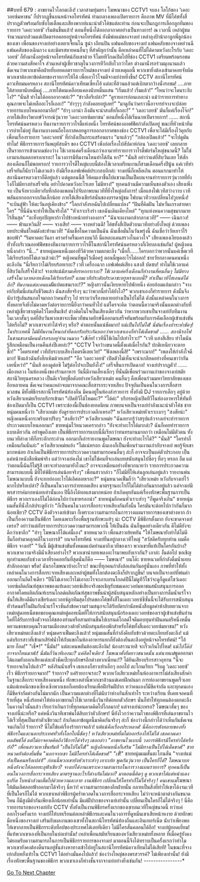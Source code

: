 ##บทที่ 679 : อาขยานไวโลกตะลึง!
เวลาสามทุ่มตรง
โฆษณาของ CCTV1 จบลง โลโก้ของ ‘เดอะวอยซ์มหาชน’ ก็ปรากฏขึ้นบนหน้าจอโทรทัศน์ ท่ามกลางเพลงเปิดรายการ คือภาพ MV ที่มีโค้ชทั้งสี่ปรากฏตัวพร้อมกับซับไตเติ้ลและเสียงพากย์แนะนำตัวโค้ชแต่ละท่าน ก่อนจะเป็นกฎการเลือกลูกทีมของรายการ
‘เดอะวอยซ์’ เริ่มต้นขึ้นแล้ว!
ตอนที่หนึ่งได้ออกอากาศอย่างเป็นทางการ!
ณ เวลานี้ เหล่าผู้ชมจำนวนมากล้วนแต่เปิดตารอคอยอยู่หน้าจอโทรทัศน์
ยังมีพ่อแม่ของจางเย่ เหล่าลุงป้าน้าอาลูกพี่ลูกน้องของเขา เพื่อนของจางเย่อย่างเหยาเจี้ยนไฉ ซูน่า เถียนปิน แฟนคลับของจางเย่ แฟนคลับของจางหย่วนฉี แฟนคลับของเฉินกวง และมิตรสหายคนอื่นๆ ที่สำคัญกว่านั้น คือเหล่าคนที่ไม่ได้คาดหวังอะไรกับ ‘เดอะวอยซ์’ ก็ยังมานั่งอยู่หน้าจอโทรทัศน์กับเขาด้วย รีโมททีวีกดเปิดไปที่ช่อง CCTV1 เตรียมพร้อมรอชมด้วยความสงสัยคาใจ ส่วนเหล่าผู้เชี่ยวชาญในวงการทีวีกลับไวกว่าใคร ต่างมานั่งรอร่วมมุงนานแล้ว ชัดเจนว่าพวกเขาคือฝ่ายที่บอยคอตรายการใหม่ของจางเย่ ด้วยเหตุผลนี้ พวกเขายิ่งต้องเข้ามาคอยจับผิด พวกเขาต้องหาข้อด้อยของรายการให้ได้ เพื่อเอาไว้โจมตีจางเย่ง่ายยิ่งขึ้น!
CCTV สถานีโทรทัศน์ดาวเทียมนครหลวง สถานีโทรทัศน์ดาวเทียมเซี่ยงไฮ้ แต่ละที่ล้วนแล้วแต่เบิกตากว้างนั่งรอชม!
….ภายใต้สายตานับหมื่นคู่
….ภายใต้คนเคลือบแคลงนับหมื่นแสน
“เริ่มแล้ว! เริ่มแล้ว!”
“ไหนว่าจะโดนระงับไง?”
“นั่นสิ ทำไมได้ออกอากาศล่ะ?”
“ข่าวลือรึเปล่า?”
“ดูรายการก่อนเถอะน่า แม้ว่ารายการท่าทางคุณภาพจะไม่เหลืออะไรก็เถอะ!”
“ฮ่าๆๆๆ กำลังคอยอยู่เลย!”
“มาดูกันว่าคราวนี้อาจารย์จางจะปล่อยรายการแบบไหนออกมาอีก!”
“ฮ่าๆ เอาน่า ถึงมันจะน่าสงสัยก็เถอะ!”
“ ‘เดอะวอยซ์’ มันก็แค่เรื่องโจ๊ก!”
ภายใต้เสียงวิพากษ์วิจารณ์วุ่นวาย ‘เดอะวอยซ์มหาชน’ ตอนที่หนึ่งได้เริ่มฉายเปิดรายการ!
……
สถานีโทรทัศน์นครหลวง
ทีมงานรายการวาไรตี้แห่งหนึ่ง
โทรทัศน์ของออฟฟิศกำลังเปิดอยู่ ขณะที่หัวหน้าทีมเวรบ่ายไม่อยู่ ทีมงานบางคนถือโอกาสคอยดูการออกอากาศของช่อง CCTV1 เพื่อจะได้มีเรื่องไว้คุยกับเพื่อนเรื่องรายการ ‘เดอะวอยซ์’ ที่กำลังเป็นกระแสร้อนแรง
“มาแล้วๆ”
“กล้องเปิดแล้ว!”
"จะไปดูมันทำไม! พีธีกรรายการวันพฤหัสบดีฯ ของ CCTV1 เพิ่งก่อเรื่องไปสัปดาห์ก่อน ‘เดอะวอยซ์’ เลยกลายเป็นรายการเข้ามาถมช่องว่าง ใช้เวลาแค่ครึ่งเดือนกว่าเอามาทำรายการวาไรตี้ฟอร์มใหญ่ขนาดนี้? ไม่ใช่เอามาเล่นตลกหรอกเรอะ! ในวงการมีทีมงานไหนทำได้กัน หา?"
"นั่นสิ อย่าว่าแต่ยี่สิบวันเลย ให้สักสองเดือนก็ไม่พอหรอก! รายการวาไรตี้ใหญ่แบบนี้ต้องใช้เวลาเตรียมงานก็สามเดือนครึ่งปีนู้น แค่เวทีทำเสร็จทันก็นับว่าไม่เลวแล้ว ยังมีเรื่องเอฟเฟคต์ประกอบอีกล่ะ จางเย่นี่ก็เหลือเกิน ตอนแรกมาทำให้สถานีนครหลวงเราก็ดีอยู่แล้ว แต่ดูตอนนี้สิ ให้คนเอาขึ้นไปแขวนเป็นเป็ดบนจานทำรายการวุ่นวายที่ยังไงก็ไม่มีทางทำเสร็จทัน อย่าไปคาดหวังอะไรเลย ไม่มีทาง!"
ทุกคนล้วนมีความเห็นของตัวเอง
เสียงเพิ่งจบ เป็นจังหวะเดียวกับที่กล้องแพลนไปจับภาพบนเวทีที่ยิ่งใหญ่อลังการ!
เมื่อแสงไฟเวทีสว่างวาบ เวทีพลันแยกออกจากกันเล็กน้อย ภายใต้เสียงเชียร์สนั่นของบรรดาผู้ชม ไฟบนเวทีวาบเปลี่ยนไปวูบหนึ่ง!
“จะบินสู่ฟ้า ให้ตะวันอยู่เคียงข้าง”
“โลกกำลังรอฉันไปเปลี่ยนแปลง”
“ฝันที่คิดฝัน ไม่หวั่นเกรงสายตาใคร”
“ที่นี่ฉันจะทำให้เป็นจริงได้”
“หัวเราะเริงร่า เธอฉันเดินเคียงไหล่”
“ทุกแห่งหนความสุขมากมายไร้สิ้นสุด”
“ละทิ้งทุกปัญหาก้าวไปข้างหน้าอย่างองอาจ”
“ฉันจะผงาดกล้ากลางเวที!”
—— เฉินกวง!
—— ฟ่านเหวินลี่!
—— จางเสีย!
—— จางหย่วนฉี!
โค้ชทั้งสี่เปิดตัวบนเวทีอย่างยิ่งใหญ่ ด้วยเพลงบทประพันธ์ใหม่ดังสะท้านเวที!
“ฉันเชื่อในความเป็นฉัน ฉันเชื่อมั่นในวันพรุ่งนี้ ฉันเชื่อว่าวัยเยาว์ไร้ขอบฟ้า”
“ริมหาดตะวันลา คราคร่ำครื้นเครงบนวิถี นี่แหละแดนสรวงในดวงใจ”
เสียงเพลงเงียบลงแล้ว
ทั่วทั้งบริเวณออฟฟิศของทีมงานรายการวาไรตี้ในสถานีโทรทัศน์นครหลวงก็เงียบลงเช่นกัน!
ผู้หญิงคนหนึ่งกล่าว “นี่…”
ชายหนุ่มคนหนึ่งมองทีวีด้วยความตกตะลึง "เมื่อกี้…...ใครบอกว่าพวกนั้นแค่เซ็ตเวทีได้เรียบร้อยก็ไม่เลวแล้วน่ะ?"
หญิงคนที่พูดไว้เมื่อครู่ ตอนนี้พูดอะไรไม่ออก!
ชายวัยกลางคนคนหนึ่งตะลึงงัน "นี่เรียกว่าไม่เรียบร้อยเรอะ? เวที เครื่องฉาก เอฟเฟคต์เสียง แสงสี บัดซบ! ทำไมใช้เวลาแค่ยี่สิบวันก็เสร็จได้วะ! จางเย่แม่*มีสามเศียรหกกรเรอะ? ใช้เวลาแค่ครึ่งเดือนก็ทำงานที่คนอื่นๆ ไม่มีทางเสร็จในเวลาหลายเดือนได้เรียบร้อย? แถมเวทีประดับประดาซะหรูหราแบบนี้? ทำเป็นเวทีไฮเอนด์ได้อีก? ทีมงานแต่ละคนแม่*มีแปดแขนเรอะ!?"
หญิงสาวนั้นเงียบหายไปพักหนึ่ง ค่อยอ้อมแอ้มกล่าว "จางเย่กับทีมนี่เล่นกับชีวิตแล้ว ฉันสงสัยจริงๆ นะว่าพวกนี้ทำได้ยังไง?"
พวกเขาเองก็ทำรายการ ดังนั้นจึงนับว่ารู้เส้นสนกลใจมากกว่าคนทั่วๆ ไป ทราบว่าเรื่องหลายอย่างเป็นไปไม่ได้ ดังนั้นเหล่าคนในวงการทั้งหลายจึงยิ่งไม่คาดหวังต่อรายการนี้ยิ่งกว่าคนทั่วไป แต่ใครจะคิด ว่าตอนนี้ความจริงนั้นแตกต่างกับที่เหล่าผู้เชี่ยวชาญคิดไว้โดยสิ้นเชิง! ต่างคิดในใจเป็นเสียงเดียวกัน ว่าหากพวกเขาเป็นจางเย่กับทีมงาน ในเวลาสั้นๆ แค่ยี่สิบวันพวกเขาจะเซ็ตเวทีขนาดยักษ์นี้ออกมาเสร็จทันพร้อมกับการคัดเลือกผู้เข้าแข่งขันได้หรือไม่? พวกเขาจะทำได้จริงๆ หรือ? คำตอบนั้นแน่ชัดมาก!
แม่*เป็นไปไม่ได้!
นี่มันเรื่องบ้าระห่ำชัดๆ!
ในประเทศนี้ ไม่มีทีมงานไหนกล้ายืดอกรับประกันบอกว่าพวกเขาเองก็ทำได้เด็ดขาด!
……
สถานีรถไฟ
ในชานชาลามีคนนั่งรอรถอยู่จำนวนมาก
"เชี่*เอ๊ย! เวทีนี่ใช้เงินไปเท่าไรวะ!"
"เวที แสงสีเสียง ทำไมฉันรู้สึกเหมือนเป็นงานคืนส่งปีเลยล่ะ?"
"CCTV ใจกว้างขนาดนี้ตั้งแต่เมื่อไรกัน? ปกติเหนียวจะตายชัก!"
"โคตรเทพ! เวทีกับระบบเสียงโคตรดีเลยเว้ย!"
"ฟังเพลงนี้สิ!"
"เพราะมาก!"
"เพลงให้กำลังใจดีมาก! ฟังแล้วฉันยังฮึกเหิมด้วยเลย!"
"อือ ‘เดอะวอยซ์’ เปิดตัวไม่เห็นจะน่าเกลียดอย่างที่คนเขาว่ากันเลยนี่หว่า!"
"นั่นสิ ลองดูต่อซิ ไม่รู้ต่อไปจะเป็นยังไง!"
เสร็จสิ้นการเปิดฉาก!
จางเย่ปรากฏตัว!
……
เมืองหลวง
ในห้องหนึ่งของร้านอาหาร
วันนี้มีงานเลี้ยงเล็กๆ ที่นั่นมีเพื่อนร่วมงานเก่าของจางเย่สมัยสถานีวิทยุนครหลวง เป็นดีเจวิทยุชื่อดังอย่างหวังเสียวเหม่ย คนอื่นๆ คือเพื่อนร่วมมหาวิทยาลัยของเธออีกหลายคน ชัดเจนว่าคนเหล่าจบมาจากคณะสื่อสารกระจายเสียง ปัจจุบันเป็นคนในวงการสื่อสารมวลชน มีทั้งพิธีกรสถานีโทรทัศน์ท้องถิ่น มีคนอยู่ในห้องส่งรายการ ทั้งยังมี DJ รายการเล็กๆ อยู่ด้วย
หวังเสียวเหม่ยเรียกบริกรเข้ามา "เปิดทีวีได้ไหมคะ?"
"ได้ค่ะ" บริกรหญิงเปิดทีวีในห้องอาหารให้ทันที ช่องเปิดมาก็เป็น CCTV1 เพราะช่องนี้เป็นช่องยอดนิยม
ภาพบนจอเป็นจางเย่กำลังแนะนำตัวโค้ช
ชายหนุ่มคนหนึ่งว่า "เสียวเหม่ย ยังดูรายการประกวดอีกเหรอ?"
หวังเสียวเหม่ยหัวเราะเบาๆ "สงสัยน่ะ"
หญิงคนหนึ่งกระพริบตาปริบๆ "สงสัยว่า?"
หวังเสียวเหม่ย "ฉันอยากรู้ว่าสรุปแล้วจางเย่จะทำรายการประกวดแบบไหนออกมา"
ชายหนุ่มไว้หนวดเครากล่าว "ยังจะทำอะไรได้มากล่ะ? ฉันก็เคยทำรายการแบบเดียวกัน อย่าพูดถึงเลย เป็นพิธีกรรายการแบบนี้นี่เรียกว่าทนทรมานมากกว่า เหมือนไม่มีตัวตน ทั้งบนเวทีล่างเวทีก็กระอักกระอ่วน ออกมาก็เล่ารายงานพูดโฆษณา ยังจะทำอะไรได้?"
"นั่นสิ"
"ใครทำก็เหมือนกันนั่นล่ะ"
หวังเสียวเหม่ยแย้ง "ไม่แน่หรอก ฉันเองก็เป็นเพื่อนร่วมงานเก่ากับจางเย่ พอรู้จักเขามากหน่อย ถ้าเกิดเป็นพิธีกรรายการประกวดความสามารถคนอื่นๆ ล่ะก็ อาจจะเป็นแค่ตัวประกอบ เป็นแค่หน้าหนังสือพิมพ์จริง แต่ว่าจางเย่คงไม่ เขาไม่ใช่คนที่จะเล่นบทสนับสนุนไปซื่อๆ ทื่อๆ หรอก อืม แต่ว่าตอนนี้ฉันก็ไม่รู้สิ เขาจะทำออกมายังไงนะ? อาจจะเหมือนอย่างที่พวกนายว่า รายการประกวดความสามารถแบบนี้ มีที่ให้พิธีกรเล่นน้อยจริงๆ"
เพื่อนสาวกล่าว "ก็ไม่มีที่ให้เล่นลูกเล่นอยู่แล้ว รายงานพ่นโฆษณาแบบนี้ ยังจะยกย่องอะไรได้เลิศลอยเรอะ?"
หนุ่มหนวดเฟิ้มก็ว่า "เสียวเหม่ย หวังกับจางเย่ไว้มากไปหรือเปล่า? ก็เป็นคนในวงการถ่ายทอดเสียง มาตรฐานอะไรก็ไม่ได้ต่างกันมากอยู่แล้ว แค่จางเย่มีพรสวรรค์มากหน่อยเท่านั้นเอง ปีนี้ถึงได้ทอแสงมากหน่อย ถ้าเกิดคุยกันแค่เรื่องทักษะพื้นฐานการเป็นพิธีกร พวกเราเองก็ไม่ได้อ่อนไปกว่าเขาหรอกน่า"
ชายหนุ่มอีกคนหัวเราะฮ่าๆ "ก็พูดจริงเกิน"
ชายหนุ่มผมสั้นที่นั่งใกล้ประตูยังว่า "ก็เป็นคนในวงการสื่อกระจายเสียงกันทั้งนั้น ใครมันจะด้อยไปกว่ากันกี่มากน้อยเชียว? CCTV ดึงตัวจางเย่เข้ามา ก็เพราะความสามารถในการวางแผนรายการของเขาต่างหาก ถ้าเป็นเรื่องความเป็นพิธีกร โดยเฉพาะเรื่องพื้นฐานทักษะแท้ๆ น่ะ CCTV มีพิธีกรตั้งมาก ยังจะขาดจางเย่เหรอ? อย่าว่าแต่กับรายการประกวดความสามารถพวกนี้ ให้เป็นฉัน ฉันก็พูดอย่างเดียวกัน ดีไม่ดียังจะดีกว่าเขาอีก"
"ฮ่าๆ โฆษณาก็ได้แค่นี้เอง" ชายหนวดว่า
เพื่อนสาวเย้ยหยัน "ให้โฆษณายังทำได้ไม่ดี งั้นก็อย่ามาคลุกคลีในวงการสิ"
บนจอโทรทัศน์ จางเย่ยืนอยู่กลางเวทีใหญ่
"สวัสดีครับทุกท่าน ผมคือพิธีกร จางเย่!"
"วันนี้ มีผู้เข้าแข่งขันทั้งหมดแปดท่านมาถึงเวทีของเรา พวกเขาที่แท้เป็นใครกันบ้าง? พวกเขาความจริงมีน้ำเสียงอย่างไร? พวกเขานำบทเพลงอะไรมาพบกับเรากัน? เอาล่ะ งั้นต่อไป ขอเชิญทุกท่านพบกับช่วงเวลาที่รอคอยกันที่สุดนั่นก็คือ —— โฆษณา!"
บนโต๊ะ ชายหนวดที่กำลังดื่มน้ำแทบสำลักออกมา
พรืด!
ฉันรอโฆษณาบ้าอะไรวะ!
ขณะที่ทุกคนกำลังล้อเล่นกันอยู่นั่นเอง ภาพที่ทำให้ทั้งเหล่าคนในวงการสื่อกระจายเสียงและเหล่าผู้ชมทั้งโลกต้องตะลึงก็ปรากฏขึ้น!
บนจอเป็นจางเย่ที่พ่นคำออกมาในอึดใจเดียว “ปีนี้ไม่เอาอะไรไม่เอาอะไรจะเอาเบรนโกลด์ปีนี้ไม่ดูทีวีโชว์จะดูก็ดูแต่โชว์เดอะวอยซ์ผลิตภัณฑ์สุขภาพของแท้เดอะวอยซ์เสียงจริงขอเชิญรับชมเดอะวอย์มหาชนสนับสนุนการออกอากาศโดยผลิตภัณฑ์เบรนโกลด์ผลิตภัณฑ์สุขภาพชั้นนำผู้สนับสนุนหลักอย่างเป็นทางการดื่มน้ำแร่โจวซันให้เสียงดีมีแรงเชียร์เดอะวอยซ์ลูกทีมสุดโปรดของโค้ชทั้งสี่ในเดอะวอยซ์ซีซั่นนี้จะได้รับการสนับสนุนทัวร์ดนตรีในฝันกับน้ำแร่โจวซันส่งข้อความร่วมสนุกจะได้รับบัตรกำนัลหนังสือมูลค่าห้าสิบหยวนจากเหม่ยตู๋ดอทเน็ตขอขอบคุณเหม่ยตู๋ดอทเน็ตที่ให้การสนับสนุนนักร้องเดอะวอยซ์ของเราผู้เข้าแข่งขันท่านใดที่ได้รับการชิงตัวจากโค้ชสองท่านหรือสามท่านขึ้นไปเบรนด์โกลด์ใจดีมอบทุนทำฝันดนตรีหนึ่งหมื่นหยวนขอขอบคุณโรงแรมเมืองหลวงต้าหัวสนับสนุนห้องพักสำหรับโค้ชทั้งสี่เดอะวอยซ์มหาชน!”
หวังเสียวเหม่ยตะลึงแล้ว!
หนุ่มเคราเฟิ้มตะลึงแล้ว!
หนุ่มผมสั้นที่กำลังคีบกับข้าวด้วยตะเกียบยังตะลึง!
แม้แต่บริกรสาวที่เข้ามาเสิร์ฟน้ำให้กับแขกในห้องอาหารแยกก็ยังต้องยืนตะลึงอยู่หน้าจอโทรทัศน์!
"โอ้ มาย ก็อด!"
"เชี่*!"
"นี่มัน!"
แต่ละคนพลันต้องตะลึงงัน!
น้องสาวนายสิ จะเร็วเกินไปไหม!
แม่*ไปโด๊ปยาจากไหนมาฟะ!
นี่มันกี่วินาทีเองนะ? แค่อึดใจเดียว! โฆษณาตั้งยืดยาวขนาดนั้น แต่นายแม่*พูดออกมาได้แถมยังออกเสียงแต่ละตัวชัดเป๊ะทุกอักษรอีกต่างหากเนี่ยนะ!?
ได้ยินเสียงบริกรสาวอุทาน "นี่จะร้ายกาจเกินไปแล้ว?" หลังรินน้ำเสร็จ เธอเองก็สาวเท้าเล็กๆ ออกไป ตะโกนเรียก "รีบดู ‘เดอะวอยซ์’ เร็ว พิธีกรร้ายกาจมาก!"
ร้ายกาจ?
แค่ร้ายกาจเรอะ?
พวกหวังเสียวเหม่ยในห้องอาหารไม่ส่งเสียงสักคำ ในฐานะสื่อกระจายเสียงคนหนึ่ง ทักษะเหล่านี้พวกเขาล้วนแต่เคยฝึกฝนมา การท่องอาขยานพูดเร็วเอย แม้แต่เทคนิกของเซี่ยงเซิงพวกเธอก็เคยต้องเรียนเพื่อฝึกริมฝีปาก ทว่าคนเองก็มีขีดจำกัด และทุกคนเองก็มีขีดจำกัดต่างกันไม่มากนัก เป็นความแตกต่างที่ไม่นับว่าห่างกันสักเท่าไร ระหว่างเรียน ที่เคยเจอคนที่ร้ายที่สุด หนึ่งร้อยคำให้ท่องอาขยานไวใช้เวลาหนึ่งวินาทีต่อหกตัวอักษร นั่นก็ทำให้ทุกคนต้องตกตะลึงในความไวนั้นแล้ว เรียกว่าเกินกว่าที่ทุกคนคาดคิดไปไกลมาก!
แต่จางเย่น่ะเหรอ?
โฆษณาสั้นๆ ของจางเย่นี้น่ะหรือ?
แค่หนึ่งวินาทีเขาพ่นได้สิบกว่าตัวอักษร!
นี่ยังไวกว่าความไวของพิธีกรที่เล่นอาขยานไวได้เร็วที่สุดเป็นเท่าตัวเชียวนะ!
ถ้าเกิดเอาข้อมูลนี้มาคิดกันจริงๆ ล่ะก็ ช่องว่างนี้กล่าวได้ว่าเห็นกันชัดเจนจนเกินไป ร้ายกาจ? นี่ไม่ใช่แค่เรื่องร้ายกาจแล้ว! แต่แม่*คือเรื่องประหลาด! นี่คือการพังทลายของทั้งพิธีกรในและนอกประเทศทั่วทั้งโลกใบนี้ชัดๆ !
หวังเสียวเหม่ยยิ้มไม่ออกร้องไห้ไม่ได้ เธอคาดเดาผลลัพธ์ได้ แต่ไม่อาจคาดคิดถึงวิธีการได้จริงๆ เธอกล่าว "อาขยานไวแบบนี้ วงการพิธีกรมีใครทำได้หรือยัง?"
เพื่อนสาวแหวขึ้นทันที "เป็นไปไม่ได้!"
หญิงอีกคนหนึ่งก็เสริม "ไม่มีทางเป็นไปได้เด็ดขาด!"
ชายหนวดยังต้องยิ้มขื่น "นอกจากเขา ไม่มีใครทำได้เด็ดขาด!"
"เชี่*!" ชายหนุ่มผมสั้นตะโกนลั่น "จางเย่แม่*ยังเป็นคนหรือเปล่า!"
ก่อนนี้พวกเขายังหัวเราะฮ่าๆ เยาะเย้ย พูดกันวุ่นวาย
เป็นใครก็ได้?
โฆษณาบทหนึ่งยังจะให้ลอยทะลุฟ้าเชียว?
จางเย่ได้งานเพราะความสามารถในการวางแผนรายการ?
ทุกคนก็เป็นคนในวงการสื่อกระจายเสียง มาตรฐานอะไรก็ต่างกันไม่มาก?
มาตอนนี้คิดๆ ดู พวกเขาได้แต่หน้าแดงแปร๊ด ใบหน้าล้วนเต็มไปด้วยความละอาย งานพิธีกร เปลี่ยนให้ใครทำก็ไม่ได้จริงๆ ! คนเขาแม่*โฆษณาให้มันเลิศลอยฟ้าออกมาได้จริงๆ นี่หว่า! ความสามารถของอีกฝ่ายนั้น กลายเป็นสิ่งที่ทำให้เขาได้งานเวทีที่เป็นใครก็ไม่ได้ พวกเขาเหล่าพิธีกรผู้คร่ำหวอดในวงการสื่อกระจายเสียง ไม่ว่าจะหน้าตาต่างกันขนาดไหน ก็มีสูงมีต่ำกันเพียงเล็กน้อยเท่านั้น
มีแต่ฝีปากของจางเย่เท่านั้น เปลี่ยนเป็นใครก็ไม่ได้จริงๆ !
นี่คือรายการแรกของจางเย่กับ CCTV ทั้งยังเป็นงานพิธีกรครั้งแรกของเขาบนเวทีใหญ่ขนาดนี้ ทว่าแค่ออกโรงครั้งแรก จางเย่ก็ให้บทเรียนต่อเหล่าพิธีกรและคนในวงการที่ดูหมิ่นเขาเสียหน้าหงาย ด้วยทักษะมือหนึ่งของจางเย่ เสริมกับผลงานของเขาทั้งในสถานีโทรทัศน์ท้องถิ่นและอินเทอร์เน็ต นับว่าเพียงพอให้เขากลายเป็นพิธีกรระดับท็อปของประเทศได้เลยทีเดียว ไม่มีใครสั่นคลอนได้อีก!
จางเย่ผู้ยอดเยี่ยม!
ที่แท้พวกเขาเองที่เป็นกบในบ่อเท่านั้น!
เหล่าเพื่อนสมัยเรียนของหวังเสียวเหม่ยทั้งหลาย ที่เมื่อครู่ยังคงไม่ยอมรับความสามารถในการเป็นพิธีกรรายการของจางเย่ มาตอนนี้จึงได้ทราบเป็นครั้งแรกว่าทำไมพวกเขายังคงต้องดิ้นรนอยู่ชั้นล่างหาทางเข้าไปอยู่ในสถานีโทรทัศน์ดาวเทียมไม่ได้เสียที! ในขณะที่จางเย่กลับหยั่งเท้าใน CCTV1 ได้อย่างมั่นคงไปแล้ว!
ช่องว่างใหญ่ของพรสวรรค์?
ไม่เพียงเท่านั้น!
ยังมีเรื่องทักษะพื้นฐานของพิธีกร พวกเขาเองก็ห่างชั้นจากจางเย่อย่างยิ่งเช่นกัน!
*-*-*-*-*-*-*-*-*-*-*-*-*-*-*-*-*


[Go To Next Chapter]( ./80.md)